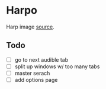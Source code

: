# Harpo

Harp image [source](https://openclipart.org/detail/182170/harp). 

## Todo
- [ ] go to next audible tab
- [ ] split up windows w/ too many tabs
- [ ] master serach
- [ ] add options page

